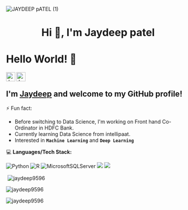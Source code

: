 ![JAYDEEP pATEL (1)](https://user-images.githubusercontent.com/106006755/224121834-367ee42b-fa06-4633-9edd-1c90bb1ff10c.gif)

<h1 align="center">Hi 👋, I'm Jaydeep patel</h1> 

# Hello World! 👋


<a href="https://www.linkedin.com/in/9596-jaydeep-patel/">
  <img align="left" alt="Jaydeep's Linkedin" width="25px" src="https://cdn.jsdelivr.net/npm/simple-icons@v3/icons/linkedin.svg" />
</a>
<a href="https://github.com/Jaydeep9596">
  <img align="left" alt="Jaydeep's Github" width="25px" src="https://cdn.jsdelivr.net/npm/simple-icons@v3/icons/github.svg" />
</a>
<br />

## I'm [**Jaydeep**](https://www.linkedin.com/in/9596-jaydeep-patel/) and welcome to my GitHub profile!

⚡ Fun fact:

- Before switching to Data Science, I'm working on Front hand Co-Ordinator in HDFC Bank.
- Currently learning Data Science from intellipaat.
- Interested in  **`Machine Learning`** and **`Deep Learning`**
 
💻  **Languages/Tech Stack:** 

![Python](https://img.shields.io/badge/python-3670A0?style=for-the-badge&logo=python&logoColor=ffdd54) ![R](https://img.shields.io/badge/r-%23276DC3.svg?style=for-the-badge&logo=r&logoColor=white) ![MicrosoftSQLServer](https://img.shields.io/badge/Microsoft%20SQL%20Sever-CC2927?style=for-the-badge&logo=microsoft%20sql%20server&logoColor=white)  <img src="https://img.shields.io/badge/PowerBI-F2C811?style=for-the-badge&logo=Power%20BI&logoColor=white">  <img src="https://img.shields.io/badge/Jupyter-F37626.svg?&style=for-the-badge&logo=Jupyter&logoColor=white">  


<p>&nbsp;<img align="center" src="https://github-readme-stats.vercel.app/api?username=jaydeep9596&show_icons=true&locale=en" alt="jaydeep9596" /></p>

<p><img align="center" src="https://github-readme-streak-stats.herokuapp.com/?user=jaydeep9596&" alt="jaydeep9596" /></p>

<p><img align="left" src="https://github-readme-stats.vercel.app/api/top-langs?username=jaydeep9596&show_icons=true&locale=en&layout=compact" alt="jaydeep9596" /></p>
